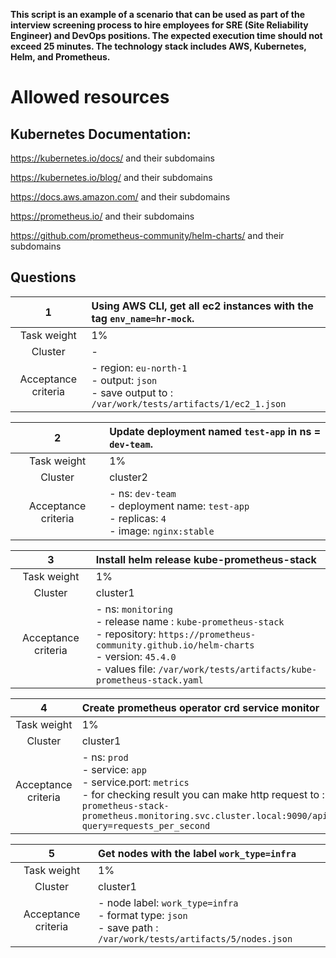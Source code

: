 **This script is an example of a scenario that can be used as part of the interview screening process to hire employees for SRE (Site Reliability Engineer) and DevOps positions. The expected execution time should not exceed 25 minutes. The technology stack includes AWS, Kubernetes, Helm, and Prometheus.**

# Allowed resources

## **Kubernetes Documentation:**

<https://kubernetes.io/docs/> and their subdomains

<https://kubernetes.io/blog/> and their subdomains

<https://docs.aws.amazon.com/> and their subdomains

<https://prometheus.io/>  and their subdomains

<https://github.com/prometheus-community/helm-charts/>  and their subdomains



## Questions

|        **1**        | **Using AWS CLI, get all ec2 instances with the tag `env_name=hr-mock`.**                                    |
| :-----------------: |:-------------------------------------------------------------------------------------------------------------|
|     Task weight     | 1%                                                                                                           |
|       Cluster       | -                                                                                                            |
| Acceptance criteria | - region: `eu-north-1` <br/>- output: `json`<br/>- save output to : `/var/work/tests/artifacts/1/ec2_1.json` |


|        **2**        | **Update deployment named `test-app` in ns = `dev-team`.**                    |
|:-------------------:|:--------------------------------------------------------------------------|
|     Task weight     | 1%                                                                        |
|       Cluster       | cluster2                                                                  |
| Acceptance criteria | - ns: `dev-team` <br/>- deployment name: `test-app`<br/>-  replicas: `4` <br/>-  image: `nginx:stable` |


|        **3**        | **Install helm  release  kube-prometheus-stack**                                                                                                                                                                                               |
|:-------------------:|:-----------------------------------------------------------------------------------------------------------------------------------------------------------------------------------------------------------------------------------------------|
|     Task weight     | 1%                                                                                                                                                                                                                                             |
|       Cluster       | cluster1                                                                                                                                                                                                                                       |
| Acceptance criteria | - ns: `monitoring` <br/>- release name : `kube-prometheus-stack`<br/>-  repository: `https://prometheus-community.github.io/helm-charts` <br/>-  version: `45.4.0` <br/>-  values file: `/var/work/tests/artifacts/kube-prometheus-stack.yaml` |


|        **4**        | **Create prometheus operator crd service monitor**                                                                                                                                                                                            |
|:-------------------:|:----------------------------------------------------------------------------------------------------------------------------------------------------------------------------------------------------------------------------------------------|
|     Task weight     | 1%                                                                                                                                                                                                                                            |
|       Cluster       | cluster1                                                                                                                                                                                                                                      |
| Acceptance criteria | - ns: `prod` <br/>- service: `app`<br/>-  service.port: `metrics` <br/>-  for checking  result you can make  http request to   : `kube-prometheus-stack-prometheus.monitoring.svc.cluster.local:9090/api/v1/query?query=requests_per_second ` |


|        **5**        | **Get  nodes with the label `work_type=infra`**                                                                 |
|:-------------------:|:----------------------------------------------------------------------------------------------------------------|
|     Task weight     | 1%                                                                                                              |
|       Cluster       | cluster1                                                                                                        |
| Acceptance criteria | - node label: `work_type=infra` <br/>- format type: `json` <br/>-  save path : `/var/work/tests/artifacts/5/nodes.json` |

